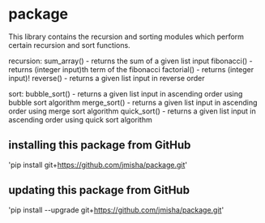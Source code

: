 # package
This library contains the recursion and sorting modules which perform certain recursion and sort functions.

recursion:
sum_array() - returns the sum of a given list input 
fibonacci() - returns (integer input)th term of the fibonacci
factorial() - returns (integer input)!
reverse()   - returns a given list input in reverse order

sort:
bubble_sort() - returns a given list input in ascending order using bubble sort algorithm
merge_sort()  - returns a given list input in ascending order using merge sort algorithm
quick_sort()  - returns a given list input in ascending order using quick sort algorithm

## installing this package from GitHub
'pip install git+https://github.com/jmisha/package.git'

## updating this package from GitHub
'pip install --upgrade git+https://github.com/jmisha/package.git'